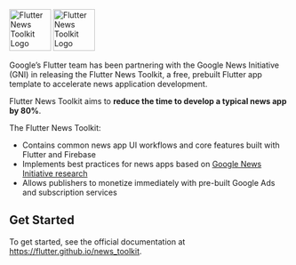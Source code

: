 <img alt="Flutter News Toolkit Logo" height="75" src="./docs/static/img/header_light.svg#gh-light-mode-only"/>
<img alt="Flutter News Toolkit Logo" height="75" src="./docs/static/img/header_dark.svg#gh-dark-mode-only"/>

<br/>

Google’s Flutter team has been partnering with the Google News Initiative (GNI) in releasing the Flutter News Toolkit, a free, prebuilt Flutter app template to accelerate news application development.

Flutter News Toolkit aims to **reduce the time to develop a typical news app by 80%**.

The Flutter News Toolkit:

- Contains common news app UI workflows and core features built with Flutter and Firebase
- Implements best practices for news apps based on [Google News Initiative research](https://newsinitiative.withgoogle.com/info/assets/static/docs/nci/nci-playbook-en.pdf)
- Allows publishers to monetize immediately with pre-built Google Ads and subscription services

## Get Started

To get started, see the official documentation at https://flutter.github.io/news_toolkit.
